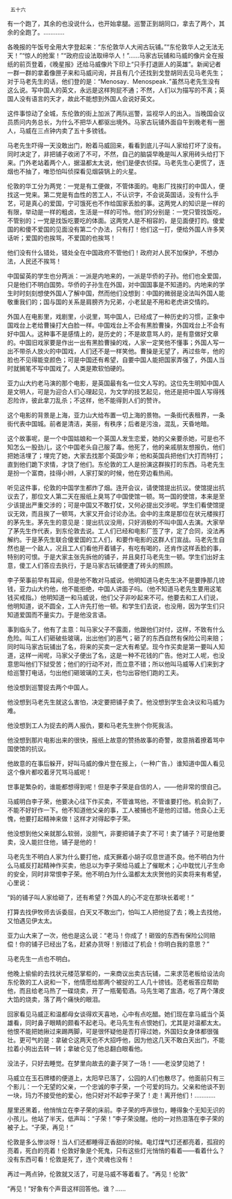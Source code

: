      五十六 

   有一个跑了，其余的也没说什么，也开始拿腿。巡警正到胡同口，拿去了两个，其余的全跑了。………… 

   各晚报的午饭号全用大字登起来：“东伦敦华人大闹古玩铺。”“东伦敦华人之无法无天！”“惊人的抢案！”“政府应设法取缔华人！”……马家古玩铺和马威的像片全在报纸的前页登着，《晚星报》还给马威像片下印上“只手打退匪人的英雄”。新闻记者一群一群的拿着像匣子来和马威问询，并且有几个还找到戈登胡同去见马老先生；对于马老先生的话，他们登的是：“Menosay．Menospeak．”虽然马老先生没有这么说。写中国人的英文，永远是这样狗屁不通；不然，人们以为描写的不真；英国人没有语言的天才，故此不能想到外国人会说好英文。 

   这件事惊动了全城，东伦敦的街上加派了两队巡警，监视华人的出入。当晚国会议员质问内务总长，为什么不把华人都驱出境外。马家古玩铺外面自午到晚老有一圈人，马威在三点钟内卖了五十多镑钱。 

   马老先生吓得一天没敢出门，盼着马威回来，看看到底儿子叫人家给打坏了没有。同时决定了，非把铺子收闭了不可，不然，自己的脑袋早晚是叫人家用砖头给打下来。门外老站着两个人，据温都太太说，他们是便衣侦探。马老先生心更慌了，连烟也不抽了，唯恐怕叫侦探看见烟袋锅上的火星。 

   伦敦的华工分为两党：一党是有工便做，不管体面的。电影厂找挨打的中国人，便找这一党来。第二党是有血性的苦工人，不认识字，不会说英国话，没有什么手艺，可是真心的爱国，宁可饿死也不作给国家丢脸的事。这两党人的知识是一样的有限，举动是一样的粗卤，生活是一样的可怜。他们的分别是：一党只管找饭吃，不管别的；一党是找饭吃要吃的体面。这两党人是不相容的，是见面便打的。傻爱国的和傻不爱国的见面没有第二个办法，只有打！他们这一打，便给外国人许多笑话听；爱国的也挨骂，不爱国的也挨骂！ 

   他们没有什么错处，错处全在中国政府不管他们！政府对人民不加保护，不想办法，人民还不挨骂！ 

   中国留英的学生也分两派：一派是内地来的，一派是华侨的子孙。他们也全爱国，只是他们不明白国势。华侨的子孙生在外国，对中国国事是不知道的。内地来的学生时时刻刻想使外国人了解中国，然而他们没想到：中国的微弱是没法叫外国人能敬重我们的；国与国的关系是肩膀齐为兄弟，小老鼠是不用和老虎讲交情的。 

   外国人在电影里，戏剧里，小说里，骂中国人，已经成了一种历史的习惯，正象中国戏台上老给曹操打大白脸一样。中国戏台上不会有黑脸曹操，外国戏台上不会有好中国人。这种事不是感情上的，是历史的；不是故意骂人的，是有意做好文章的。中国旧戏家要是作出一出有黑脸曹操的戏，人家一定笑他不懂事；外国人写一出不带杀人放火的中国戏，人们还不是一样笑他。曹操是无望了，再过些年，他的脸也不见得能变颜色；可是中国还有希望，自要中国人能把国家弄强了，外国人当时就搁笔不写中国戏了。人类是欺软怕硬的。 

   亚力山大约老马演的那个电影，是英国最有名一位文人写的。这位先生明知中国人是文明人，可是为迎合人们心理起见，为文学的技艺起见，他还是把中国人写得残忍险诈，彼此拿刀乱杀；不这样，他不能得到人们的赞许。 

   这个电影的背景是上海，亚力山大给布置一切上海的景物。一条街代表租界，一条街代表中国城。前者是清洁，美丽，有秩序；后者是污浊，混乱，天昏地暗。 

   这个故事呢，是一个中国姑娘和一个英国人发生恋爱，她的父亲要杀她，可是也不知怎么一股劲儿，这个中国老头自己服了毒。他死了，他的亲戚朋友想报仇，他们把她活埋了；埋完了她，大家去找那个英国少年；他和英国兵把他们大打而特打；直到他们跪下求情，才饶了他们。东伦敦的工人是扮演这群挨打的东西。马老先生是扮一个富商，挂得小辫，人家打架的时候，他在旁边看热闹。 

   听见这件事，伦敦的中国学生都炸了烟。连开会议，请使馆提出抗议。使馆提出抗议去了，那位文人第二天在报纸上臭骂了中国使馆一顿。骂一国的使馆，本来是至少该提出严重交涉的；可是中国又不敢打仗，又何必提出交涉呢。学生们看使馆提议无效，而且挨了一顿骂，大家又开会讨论办法。会中的主席是那位在状元楼挨打的茅先生。茅先生的意见是：提出抗议没用，只好消极的不叫中国人去演。大家举了茅先生作代表，到东伦敦去说。工人们已经和电影厂签了字，定了合同，没法再解约。于是茅先生联合傻爱国的工人们，和要作电影的这群人们宣战。马老先生自然也是一个敌人，况且工人们看他开着铺子，有吃有喝的，还肯作这样丢脸的事，特别的可恨。于是大家主张先拆他的铺子，并且臭打马老先生一顿。学生们出好主意，傻工人们答应去执行，于是马家古玩铺便遭了砖头的照顾。 

   李子荣事前早有耳闻，但是他不敢对马威说。他明知道马老先生决不是要挣那几镑钱，亚力山大约他，他不能拒绝，中国人讲面子吗。（他不知道马老先生要用这笔钱买戒指。）他明知道一和马威说，他们父子非吵起来不可。他要去和工人们说，他明知道，说不圆全，工人许先打他一顿。和学生们去说，也没用，因为学生们只知道爱国而不量实力。于是他没言语。 

   事到临头了，他有了主意：叫马家父子不露面，他跟他们对付，这样，不致有什么危险。叫工人们砸破些玻璃，出出他们的恶气；砸了的东西自然有保险公司来赔；同时叫马家古玩铺出了名，将来的买卖一定大有希望。现今作买卖是第一要叫人知道，这样一闹呢，马家父子便出了名，这是一种不花钱的广告。他对工人呢，也没意思叫他们下狱受苦；他们的行动不对，而立意不错；所以他叫马威等人们来到才给巡警打电话，匀出他们砸玻璃的工夫，也匀出容他们跑的工夫。 

   他没想到巡警捉去两个中国人。 

   他没想到马老先生就这么害怕，决定要把铺子卖了。他没想到学生会决议和马威为难。 

   他没想到工人为捉去的两人报仇，要和马老先生拚个你死我活。 

   他没想到那片电影出来的很快，报纸上故意的赞扬故事的奇警，故意捎着撩着骂中国使馆的抗议。 

   他故意的在事后躲开，好叫马威的像片登在报上，（一种广告，）谁知道中国人看见这个像片都咬着牙咒骂马威呢！ 

   世事是繁杂的，谁能都想得到呢！但是李子荣是自信的人，——他非常的恨自己。 

   马威明白李子荣，他要决心往下作买卖，不管谁骂他，不管谁要打他。机会到了，不能不好好作一下。他不知道他父亲的事，工人被捕也不是他的过错。他良心上无愧，他要打起精神来做！这样才对得起李子荣。 

   他没想到他父亲就那么软弱，没胆气，非要把铺子卖了不可！卖了铺子？可是他要卖，没人能拦住他，铺子是他的！ 

   马老先生不明白人家为什么要打他，成天撅着小胡子叹息世道不良。他不明白为什么马威反打起精神作买卖，他总以为李子荣给马威上了催眠术；心中耽忧儿子生命的安全，同时非常恨李子荣。他不明白为什么温都太太庆贺他的买卖将来有希望，心里说： 

   “妈的铺子叫人家给砸了，还有希望？外国人的心不定在那块长着呢！” 

   打算去找伊牧师去诉委屈，白天又不敢出门，怕叫工人把他捉了去；晚上去找他，又怕遇见伊太太。 

   亚力山大来了一次，他也是这么说：“老马！你成了！砸毁的东西有保险公同赔偿！你的铺子已经出了名，赶紧办货呀！别错过了机会！你明白我的意思？” 

   马老先生一点也不明白。 

   他晚上偷偷的去找状元楼范掌柜的，一来商议出卖古玩铺，二来求范老板给设法向东伦敦的工人说和一下，他情愿给那两个被捉的工人几十镑钱。范老板答应帮助他，而且给老马热了一碟烧卖，开了一瓶葡萄酒。马先生喝了盅酒，吃了两个薄皮大馅的烧卖，落了两个痛快的眼泪。 

   回家看见马威正和温都母女谈得欢天喜地，心中有点吃醋。她们现在拿马威当个英雄看，同时鼻子眼睛的颇看不起老马。老马先生有点恨她们，尤其是对温都太太。他恨不能把她揪过来踢两脚，可是很怀疑他是否打得过她，外国妇女身体都很强壮。更可气的是：拿破仑这两天也不大招呼他，因为他这几天不敢白天出门，不能拉着小狗出去转一转；拿破仑见了他总翻白眼看他。 

   没法子，只好去睡觉。在梦里向故去的妻子哭了一场！——老没梦见她了！ 

   马威立在玉石牌楼的便道上，太阳早已落了，公园的人们也散尽了。他面前只有三个影儿：一个无望的父亲，一个忠诚的李子荣，一个可爱的玛力。父亲和他谈不到一块，玛力不接受他的爱心，他只好对不起李子荣了！走！离开他们！………… 

   屋里还黑着，他悄悄立在李子荣的床前。李子荣的呼声很匀，睡得象个无知无识的小孩儿。他站了半天，低声叫：“子荣！”李子荣没醒。他的一对热泪落在李子荣的被子上。“子荣，再见！” 

   伦敦是多么惨淡呀！当人们还都睡得正香甜的时候。电灯煤气灯还都亮着，孤寂的亮着，死白的亮着！伦敦好象是个死鬼，只有这些灯光悄悄的看着——看着什么？没有东西可看！伦敦是死了，连个灵魂也没有！ 

   再过一两点钟，伦敦就又活了，可是马威不等着看了。“再见！伦敦” 

   “再见！”好象有个声音这样回答他。谁？…… 


